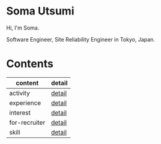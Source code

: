# Soma Utsumi

Hi, I'm Soma.

Software Engineer, Site Reliability Engineer in Tokyo, Japan.

# Contents

| content       | detail                                                                          |
| ------------- | ------------------------------------------------------------------------------- |
| activity      | [detail](https://github.com/soma00333/resume/blob/main/activity/README.md)      |
| experience    | [detail](https://github.com/soma00333/resume/blob/main/experience/README.md)    |
| interest      | [detail](https://github.com/soma00333/resume/blob/main/interest/README.md)      |
| for-recruiter | [detail](https://github.com/soma00333/resume/blob/main/for-recruiter/README.md) |
| skill         | [detail](https://github.com/soma00333/resume/blob/main/skill/README.md)         |
